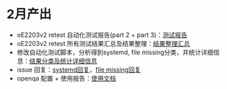 # 2月产出

- oE2203v2 retest 自动化测试报告(part 2 + part 3)：[测试报告](https://github.com/vegetable-yx/PLCT_test0/tree/main/%E8%87%AA%E5%8A%A8%E5%8C%96%E6%B5%8B%E8%AF%95/2023_02_02_part3%E6%B5%8B%E8%AF%95)
- oE2203v2 retest 所有测试结果汇总及结果整理：[结果整理汇总](https://github.com/vegetable-yx/PLCT_test0/tree/main/issue_check/result)
- 修改自动化测试脚本，分析得到systemd, file missing分类，并统计详细信息：[结果分类及统计详细信息](https://github.com/vegetable-yx/PLCT_test0/tree/main/issue_check)
- issue 回复：[systemd回复](https://gitee.com/openeuler/RISC-V/issues/I6B4RY?from=project-issue#note_16325803_link)，[file missing回复](https://gitee.com/openeuler/RISC-V/issues/I6B4S5?from=project-issue#note_16325806_link)
- openqa 配置 + 使用报告：[使用文档](https://github.com/vegetable-yx/PLCT_test0/tree/main/openQA%E8%B0%83%E7%A0%94/openqa%20%E9%85%8D%E7%BD%AE%2B%E4%BD%BF%E7%94%A8)
